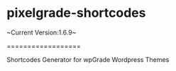 pixelgrade-shortcodes
==================

~Current Version:1.6.9~

==================

Shortcodes Generator for wpGrade Wordpress Themes
